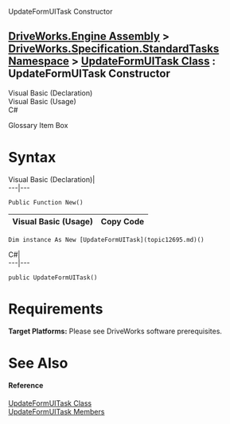 UpdateFormUITask Constructor   
  
[DriveWorks.Engine Assembly](topic2156.md) > [DriveWorks.Specification.StandardTasks Namespace](topic11896.md) > [UpdateFormUITask Class](topic12695.md) : UpdateFormUITask Constructor  
---  
  
Visual Basic (Declaration)    
Visual Basic (Usage)    
C# 

Glossary Item Box

# Syntax

Visual Basic (Declaration)|   
---|---  
      
    
    Public Function New()  
  
Visual Basic (Usage)| Copy Code  
---|---  
      
    
    Dim instance As New [UpdateFormUITask](topic12695.md)()  
  
C#|   
---|---  
      
    
    public UpdateFormUITask()  
  
# Requirements

**Target Platforms:** Please see DriveWorks software prerequisites.

# See Also

#### Reference

[UpdateFormUITask Class](topic12695.md)   
[UpdateFormUITask Members](topic12696.md)


